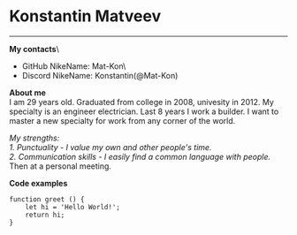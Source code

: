 # Konstantin Matveev
**********************

**My contacts**\
* GitHub NikeName: Mat-Kon\
* Discord NikeName: Konstantin(@Mat-Kon)

**About me**\
    I am 29 years old. Graduated from college in 2008, univesity in 2012. My specialty is an engineer electrician. Last 8 years I work a builder. I want to master a new specialty for work from any corner of the world. 
   
   *My strengths:*\
        *1. Punctuality - I value my own and other people's time.*\
        *2. Communication skills - I easily find a common language with people.*\
    Then at a personal meeting.

**Code examples**
```
function greet () {
    let hi = 'Hello World!';
    return hi;
}
```
